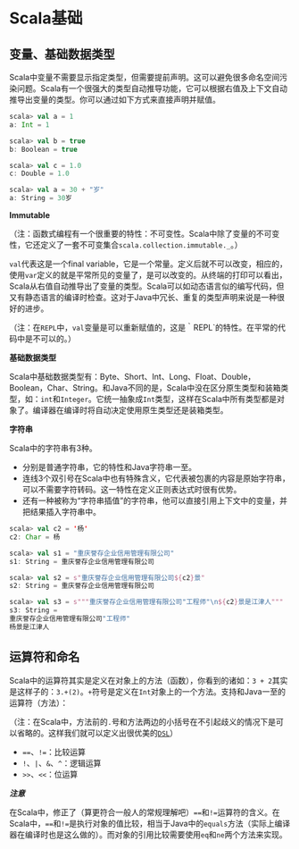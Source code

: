 # Scala基础

## 变量、基础数据类型

Scala中变量不需要显示指定类型，但需要提前声明。这可以避免很多命名空间污染问题。Scala有一个很强大的类型自动推导功能，它可以根据右值及上下文自动推导出变量的类型。你可以通过如下方式来直接声明并赋值。

```scala
scala> val a = 1
a: Int = 1

scala> val b = true
b: Boolean = true

scala> val c = 1.0
c: Double = 1.0

scala> val a = 30 + "岁"
a: String = 30岁
```

**Immutable**

（注：函数式编程有一个很重要的特性：不可变性。Scala中除了变量的不可变性，它还定义了一套不可变集合`scala.collection.immutable._`。）

`val`代表这是一个final variable，它是一个常量。定义后就不可以改变，相应的，使用`var`定义的就是平常所见的变量了，是可以改变的。从终端的打印可以看出，Scala从右值自动推导出了变量的类型。Scala可以如动态语言似的编写代码，但又有静态语言的编译时检查。这对于Java中冗长、重复的类型声明来说是一种很好的进步。

（注：在`REPL`中，`val`变量是可以重新赋值的，这是｀REPL`的特性。在平常的代码中是不可以的。）

**基础数据类型**

Scala中基础数据类型有：Byte、Short、Int、Long、Float、Double，Boolean，Char、String。和Java不同的是，Scala中没在区分原生类型和装箱类型，如：`int`和`Integer`。它统一抽象成`Int`类型，这样在Scala中所有类型都是对象了。编译器在编译时将自动决定使用原生类型还是装箱类型。

**字符串**

Scala中的字符串有3种。

- 分别是普通字符串，它的特性和Java字符串一至。
- 连线3个双引号在Scala中也有特殊含义，它代表被包裹的内容是原始字符串，可以不需要字符转码。这一特性在定义正则表达式时很有优势。
- 还有一种被称为“字符串插值”的字符串，他可以直接引用上下文中的变量，并把结果插入字符串中。

```scala
scala> val c2 = '杨'
c2: Char = 杨

scala> val s1 = "重庆誉存企业信用管理有限公司"
s1: String = 重庆誉存企业信用管理有限公司

scala> val s2 = s"重庆誉存企业信用管理有限公司${c2}景"
s2: String = 重庆誉存企业信用管理有限公司

scala> val s3 = s"""重庆誉存企业信用管理有限公司"工程师"\n${c2}景是江津人"""
s3: String =
重庆誉存企业信用管理有限公司"工程师"
杨景是江津人

```

## 运算符和命名

Scala中的运算符其实是定义在对象上的方法（函数），你看到的诸如：`3 + 2`其实是这样子的：`3.+(2)`。`+`符号是定义在`Int`对象上的一个方法。支持和Java一至的运算符（方法）：

（注：在Scala中，方法前的`.`号和方法两边的小括号在不引起歧义的情况下是可以省略的。这样我们就可以定义出很优美的[`DSL`](https://en.wikipedia.org/wiki/Domain-specific_language)）

- `==`、`!=`：比较运算
- `!`、`|`、`&`、`^`：逻辑运算
- `>>`、`<<`：位运算

***注意***

在Scala中，修正了（算更符合一般人的常规理解吧）`==`和`!=`运算符的含义。在Scala中，`==`和`!=`是执行对象的值比较，相当于Java中的`equals`方法（实际上编译器在编译时也是这么做的）。而对象的引用比较需要使用`eq`和`ne`两个方法来实现。
